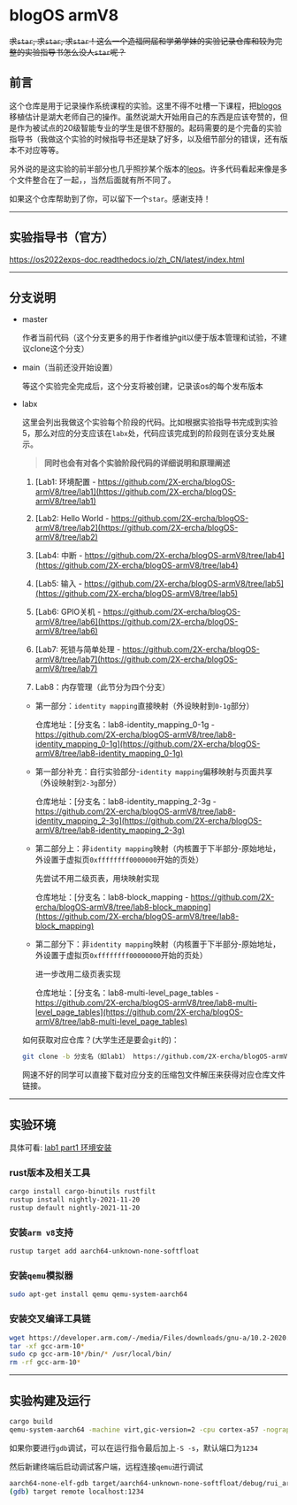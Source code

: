 # blogOS armV8

~~求`star`, 求`star`, 求`star`！这么一个造福同届和学弟学妹的实验记录仓库和较为完整的实验指导书怎么没人`star`呢？~~

## 前言

这个仓库是用于记录操作系统课程的实验。这里不得不吐槽一下课程，把[blogos](https://github.com/phil-opp/blog_os)移植估计是湖大老师自己的操作。虽然说湖大开始用自己的东西是应该夸赞的，但是作为被试点的20级智能专业的学生是很不舒服的。起码需要的是个完备的实验指导书（我做这个实验的时候指导书还是缺了好多，以及细节部分的错误，还有版本不对应等等。

另外说的是这实验的前半部分也几乎照抄某个版本的[leos](https://github.com/lowenware/leos-kernel)。许多代码看起来像是多个文件整合在了一起，，当然后面就有所不同了。

如果这个仓库帮助到了你，可以留下一个`star`。感谢支持！

--------

## 实验指导书（官方）

https://os2022exps-doc.readthedocs.io/zh_CN/latest/index.html

--------

## 分支说明

* master

    作者当前代码（这个分支更多的用于作者维护git以便于版本管理和试验，不建议clone这个分支）

* main（当前还没开始设置）

    等这个实验完全完成后，这个分支将被创建，记录该os的每个发布版本

* labx

    这里会列出我做这个实验每个阶段的代码。比如根据实验指导书完成到实验5，那么对应的分支应该在`labx`处，代码应该完成到的阶段则在该分支处展示。

    > **同时也会有对各个实验阶段代码的详细说明和原理阐述**

    1. [Lab1: 环境配置 - https://github.com/2X-ercha/blogOS-armV8/tree/lab1](https://github.com/2X-ercha/blogOS-armV8/tree/lab1)

    2. [Lab2: Hello World - https://github.com/2X-ercha/blogOS-armV8/tree/lab2](https://github.com/2X-ercha/blogOS-armV8/tree/lab2)

    3. [Lab4: 中断 - https://github.com/2X-ercha/blogOS-armV8/tree/lab4](https://github.com/2X-ercha/blogOS-armV8/tree/lab4)

    4. [Lab5: 输入 - https://github.com/2X-ercha/blogOS-armV8/tree/lab5](https://github.com/2X-ercha/blogOS-armV8/tree/lab5)

    5. [Lab6: GPIO关机 - https://github.com/2X-ercha/blogOS-armV8/tree/lab6](https://github.com/2X-ercha/blogOS-armV8/tree/lab6)

    6. [Lab7: 死锁与简单处理 - https://github.com/2X-ercha/blogOS-armV8/tree/lab7](https://github.com/2X-ercha/blogOS-armV8/tree/lab7)

    7. Lab8：内存管理（此节分为四个分支）

    * 第一部分：`identity mapping`直接映射（外设映射到`0-1g`部分）

      仓库地址：[分支名：lab8-identity_mapping_0-1g - https://github.com/2X-ercha/blogOS-armV8/tree/lab8-identity_mapping_0-1g](https://github.com/2X-ercha/blogOS-armV8/tree/lab8-identity_mapping_0-1g)

    * 第一部分补充：自行实验部分-`identity mapping`偏移映射与页面共享（外设映射到`2-3g`部分）

      仓库地址：[分支名：lab8-identity_mapping_2-3g - https://github.com/2X-ercha/blogOS-armV8/tree/lab8-identity_mapping_2-3g](https://github.com/2X-ercha/blogOS-armV8/tree/lab8-identity_mapping_2-3g)

    * 第二部分上：非`identity mapping`映射（内核置于下半部分-原始地址，外设置于虚拟页`0xffffffff0000000`开始的页处）

      先尝试不用二级页表，用块映射实现

      仓库地址：[分支名：lab8-block_mapping - https://github.com/2X-ercha/blogOS-armV8/tree/lab8-block_mapping](https://github.com/2X-ercha/blogOS-armV8/tree/lab8-block_mapping)

    * 第二部分下：非`identity mapping`映射（内核置于下半部分-原始地址，外设置于虚拟页`0xffffffff00000000`开始的页处）

      进一步改用二级页表实现

      仓库地址：[分支名：lab8-multi-level_page_tables - https://github.com/2X-ercha/blogOS-armV8/tree/lab8-multi-level_page_tables](https://github.com/2X-ercha/blogOS-armV8/tree/lab8-multi-level_page_tables)

    如何获取对应仓库？(大学生还是要会`git`的)：

    ```bash
    git clone -b 分支名（如lab1） https://github.com/2X-ercha/blogOS-armV8.git （输出文件夹名）
    ```

    网速不好的同学可以直接下载对应分支的压缩包文件解压来获得对应仓库文件链接。

--------

## 实验环境

具体可看: [lab1 part1 环境安装](https://github.com/2X-ercha/blogOS-armV8/tree/lab1/docs/environment)

### rust版本及相关工具

```bash
cargo install cargo-binutils rustfilt
rustup install nightly-2021-11-20
rustup default nightly-2021-11-20
```

### 安装`arm v8`支持

```bash
rustup target add aarch64-unknown-none-softfloat
```

### 安装`qemu`模拟器

```bash
sudo apt-get install qemu qemu-system-aarch64
```

### 安装交叉编译工具链

```bash
wget https://developer.arm.com/-/media/Files/downloads/gnu-a/10.2-2020.11/binrel/gcc-arm-10.2-2020.11-x86_64-aarch64-none-elf.tar.xz
tar -xf gcc-arm-10*
sudo cp gcc-arm-10*/bin/* /usr/local/bin/
rm -rf gcc-arm-10*
```

--------

## 实验构建及运行

```bash
cargo build
qemu-system-aarch64 -machine virt,gic-version=2 -cpu cortex-a57 -nographic -kernel target/aarch64-unknown-none-softfloat/debug/blogos_armv8 -semihosting
```

如果你要进行`gdb`调试，可以在运行指令最后加上`-S -s`，默认端口为`1234`

然后新建终端后启动调试客户端，远程连接`qemu`进行调试
```bash
aarch64-none-elf-gdb target/aarch64-unknown-none-softfloat/debug/rui_armv8_os
(gdb) target remote localhost:1234
```
